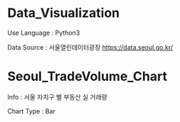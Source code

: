 # Data_Visualization

Use Language : Python3

Data Source : 서울열린데이터광장 https://data.seoul.go.kr/

# Seoul_TradeVolume_Chart

Info : 서울 자치구 별 부동산 실 거래량

Chart Type : Bar
